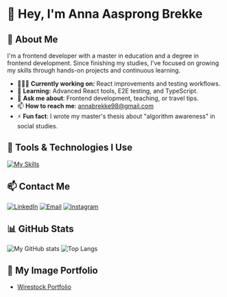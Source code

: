 

# 👋 Hey, I'm Anna Aasprong Brekke 

## 🌼 About Me 
I'm a frontend developer with a master in education and a degree in frontend development. Since finishing my studies, I've focused on growing my skills through hands-on projects and continuous learning.

- 👩🏽‍💻 **Currently working on:** React improvements and testing workflows.
- 🌱 **Learning:** Advanced React tools, E2E testing, and TypeScript.
- 💬 **Ask me about**: Frontend development, teaching, or travel tips.
- 📫 **How to reach me**: [annabrekke98@gmail.com](mailto:annabrekke98@gmail.com)
- ⚡ **Fun fact**: I wrote my master's thesis about "algorithm awareness" in social studies.

## 🚀 Tools & Technologies I Use
[![My Skills](https://skillicons.dev/icons?i=react,js,ts,html,css,tailwind,sass,bootstrap,jest,cypress,vite,nodejs,git,github,figma,vscode,netlify,npm)](https://skillicons.dev)

## 📫 Contact Me
[![LinkedIn](https://img.shields.io/badge/linkedin-%230077B5.svg?style=for-the-badge&logo=linkedin&logoColor=white)](https://www.linkedin.com/in/anna-aasprong-brekke-a571132b0/)
[![Email](https://img.shields.io/badge/email-%23D14836.svg?style=for-the-badge&logo=gmail&logoColor=white)](mailto:annabrekke98@gmail.com)
[![Instagram](https://img.shields.io/badge/instagram-%23E4405F.svg?style=for-the-badge&logo=instagram&logoColor=white)](https://www.instagram.com/annabrekke/)

## 📊 GitHub Stats
![My GitHub stats](https://github-readme-stats.vercel.app/api?username=AnnaAaBrekke&show_icons=true&theme=radical&cache_seconds=1800)
![Top Langs](https://github-readme-stats.vercel.app/api/top-langs/?username=AnnaAaBrekke&layout=compact&theme=radical&cache_seconds=1800)

## 📸 My Image Portfolio
- [Wirestock Portfolio](https://wirestock.io/annaaab)
